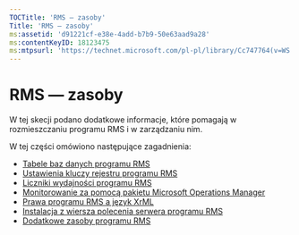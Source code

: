 ```yaml
---
TOCTitle: 'RMS — zasoby'
Title: 'RMS — zasoby'
ms:assetid: 'd91221cf-e38e-4add-b7b9-50e63aad9a28'
ms:contentKeyID: 18123475
ms:mtpsurl: 'https://technet.microsoft.com/pl-pl/library/Cc747764(v=WS.10)'
---
```


RMS — zasoby
============

W tej skecji podano dodatkowe informacje, które pomagają w rozmieszczaniu programu RMS i w zarządzaniu nim.

W tej części omówiono następujące zagadnienia:

-   [Tabele baz danych programu RMS](https://technet.microsoft.com/a2598d74-c81f-4e1b-8839-1514cd054354)
-   [Ustawienia kluczy rejestru programu RMS](https://technet.microsoft.com/bdb5c787-1810-45e9-bbb3-d0c2c04ca282)
-   [Liczniki wydajności programu RMS](https://technet.microsoft.com/a2f4e30d-3c6f-4e74-bd11-8f2103f88b0c)
-   [Monitorowanie za pomocą pakietu Microsoft Operations Manager](https://technet.microsoft.com/ce372598-7421-4f1f-b8eb-f62da26e85d1)
-   [Prawa programu RMS a język XrML](https://technet.microsoft.com/7eb5cdd1-cd48-4b2b-96b6-fc74f7b42e7f)
-   [Instalacja z wiersza polecenia serwera programu RMS](https://technet.microsoft.com/b55b1e2a-dd14-4168-a37f-9cdedbec660b)
-   [Dodatkowe zasoby programu RMS](https://technet.microsoft.com/8c41923b-e266-4a97-ae0e-10c9558b896a)
